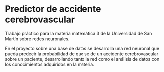 # Predictor de accidente cerebrovascular

Trabajo práctico para la materia matemática 3 de la Universidad de San Martín sobre redes neuronales.

En el proyecto sobre una base de datos se desarrolla una red neuronal que pueda predecir la probabilidad de que se de un accidente cerebrovascular sobre un paciente, desarrollando tanto la red como el análisis de datos con los conocimientos adquiridos en la materia.

